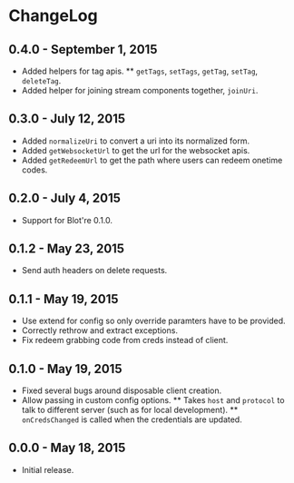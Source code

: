 # ChangeLog #

## 0.4.0 - September 1, 2015
* Added helpers for tag apis.
** `getTags`, `setTags`, `getTag`, `setTag`, `deleteTag`.
* Added helper for joining stream components together, `joinUri`.

## 0.3.0 - July 12, 2015
* Added `normalizeUri` to convert a uri into its normalized form.
* Added `getWebsocketUrl` to get the url for the websocket apis.
* Added `getRedeemUrl` to get the path where users can redeem onetime codes.

## 0.2.0 - July 4, 2015
* Support for Blot're 0.1.0.

## 0.1.2 - May 23, 2015
* Send auth headers on delete requests.

## 0.1.1 - May 19, 2015
* Use extend for config so only override paramters have to be provided.
* Correctly rethrow and extract exceptions.
* Fix redeem grabbing code from creds instead of client.

## 0.1.0 - May 19, 2015
* Fixed several bugs around disposable client creation.
* Allow passing in custom config options.
** Takes `host` and `protocol` to talk to different server (such as for local development).
** `onCredsChanged` is called when the credentials are updated.

## 0.0.0 - May 18, 2015
* Initial release.
